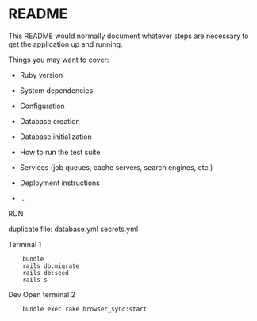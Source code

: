 # README

This README would normally document whatever steps are necessary to get the
application up and running.

Things you may want to cover:

* Ruby version

* System dependencies

* Configuration

* Database creation

* Database initialization

* How to run the test suite

* Services (job queues, cache servers, search engines, etc.)

* Deployment instructions

* ...


RUN 

duplicate file: 
	database.yml
	secrets.yml

Terminal 1
```
	bundle
	rails db:migrate
	rails db:seed
	rails s
```


Dev 
Open terminal 2
```
	bundle exec rake browser_sync:start
```